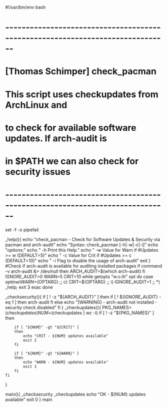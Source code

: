 #!/usr/bin/env bash
# ------------------------------------------------------------------------------
# [Thomas Schimper] check_pacman
#                   This script uses checkupdates from ArchLinux and
#                   to check for available software updates. If arch-audit is
#                   in $PATH we can also check for security issues
# ------------------------------------------------------------------------------
set -f -o pipefail

_help(){
    echo "check_pacman - Check for Software Updates & Security via pacman and arch-audit"
    echo "Syntax: check_pacman [-h|-w|-c|-i]"
    echo "options:"
    echo "     -h     Print this Help."
    echo "     -w     Value for Warn if #Updates >= w (DEFAULT=5)"
    echo "     -c     Value for Crit if #Updates >= c (DEFAULT=10)"
    echo "     -i     Flag to disable the usage of arch-audit"
    exit
}
#Check if arch-audit is available for auditing installed packages
if command -v arch-audit &> /dev/null
then
    ARCH_AUDIT=$(which arch-audit)
fi
IGNORE_AUDIT=0
WARN=5
CRIT=10
while getopts "w:c:ih" opt
do
    case $opt in
        w) WARN=${OPTARG} ;;
        c) CRIT=${OPTARG} ;;
        i) IGNORE_AUDIT=1 ;;
        *) _help; exit 3
    esac
done


_checksecurity(){
    if  [ ! -z "${ARCH_AUDIT}" ]
    then
        if  [ ! ${IGNORE_AUDIT} -eq 1 ]
        then
            arch-audit
        fi
    else
        echo "[WARNING] - arch-audit not installed - security check disabled"
    fi
}
_checkupdates(){
    PKG_NAMES=$(checkupdates)
    NUM=$(checkupdates | wc -l)
    if [ ! -z "${PKG_NAMES}" ]
    then

        if [ "${NUM}" -gt "${CRIT}" ]
        then
            echo "CRIT - ${NUM} updates available"
            exit 2
        fi

        if [ "${NUM}" -gt "${WARN}" ]
        then
            echo "WARN - ${NUM} updates available"
            exit 1
        fi
    fi
}


main(){
    _checksecurity
    _checkupdates
    echo "OK - ${NUM} updates available"
    exit 0
}
main
